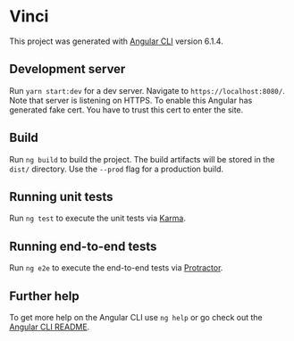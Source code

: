 # Vinci

This project was generated with [Angular CLI](https://github.com/angular/angular-cli) version 6.1.4.

## Development server

Run `yarn start:dev` for a dev server. Navigate to `https://localhost:8080/`. Note that server is listening on HTTPS. To enable this Angular has generated fake cert. You have to trust this cert to enter the site.   

## Build

Run `ng build` to build the project. The build artifacts will be stored in the `dist/` directory. Use the `--prod` flag for a production build.

## Running unit tests

Run `ng test` to execute the unit tests via [Karma](https://karma-runner.github.io).

## Running end-to-end tests

Run `ng e2e` to execute the end-to-end tests via [Protractor](http://www.protractortest.org/).

## Further help

To get more help on the Angular CLI use `ng help` or go check out the [Angular CLI README](https://github.com/angular/angular-cli/blob/master/README.md).
